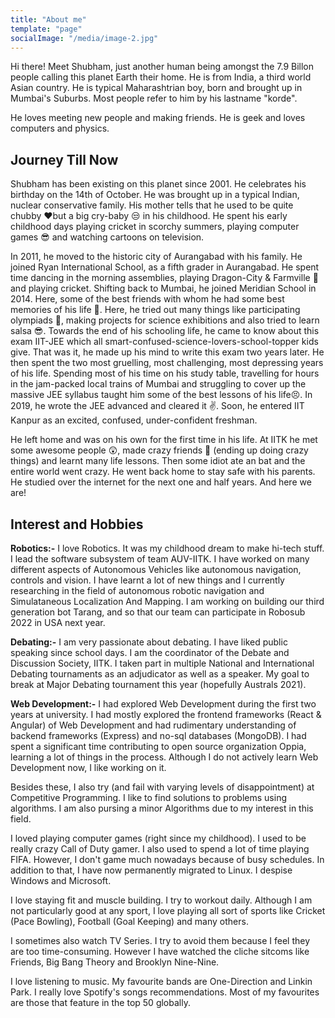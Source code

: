```yaml
---
title: "About me"
template: "page"
socialImage: "/media/image-2.jpg"
---
```


Hi there! Meet Shubham, just another human being amongst the 7.9 Billon people calling this planet Earth their home. He is from India, a third world Asian country. He is typical Maharashtrian boy, born and brought up in Mumbai's Suburbs. Most people refer to him by his lastname "korde".

He loves meeting new people and making friends. He is geek and loves computers and physics. 
<!-- 
*Donec eu libero sit amet quam egestas semper. Aenean ultricies mi vitae est. Mauris placerat eleifend leo. Quisque sit amet est et sapien ullamcorper pharetra. Vestibulum erat wisi, condimentum sed, commodo vitae, ornare sit amet, wisi.* -->

## Journey Till Now

Shubham has been existing on this planet since 2001. He celebrates his birthday on the 14th of October. He was brought up in a typical Indian, nuclear conservative family. His mother tells that he used to be quite chubby ♥but a big cry-baby 😒 in his childhood. He spent his early childhood days playing cricket in scorchy summers, playing computer games 😎 and watching cartoons on television.

In 2011, he moved to the historic city of Aurangabad with his family. He joined Ryan International School, as a fifth grader in Aurangabad. He spent time dancing in the morning assemblies, playing Dragon-City & Farmville 🤩 and playing cricket. Shifting back to Mumbai, he joined Meridian School in 2014. Here, some of the best friends with whom he had some best memories of his life 🥰. Here, he tried out many things like participating olympiads 🤔, making projects for science exhibitions and also tried to learn salsa 😎. Towards the end of his schooling life, he came to know about this exam IIT-JEE which all smart-confused-science-lovers-school-topper kids give. That was it, he made up his mind to write this exam two years later. He then spent the two most gruelling, most challenging, most depressing years of his life. Spending most of his time on his study table, travelling for hours in the jam-packed local trains of Mumbai and struggling to cover up the massive JEE syllabus taught him some of the best lessons of his life😣. In 2019, he wrote the JEE advanced and cleared it ✌. Soon, he entered IIT Kanpur as an excited, confused, under-confident freshman.

He left home and was on his own for the first time in his life. At IITK he met some awesome people 😲, made crazy friends 🥳 (ending up doing crazy things) and learnt many life lessons. Then some idiot ate an bat and the entire world went crazy. He went back home to stay safe with his parents. He studied over the internet for the next one and half years. And here we are!

## Interest and Hobbies

**Robotics:-** I love Robotics. It was my childhood dream to make hi-tech stuff. I lead the software subsystem of team AUV-IITK. I have worked on many different aspects of Autonomous Vehicles like autonomous navigation, controls and vision. I have learnt a lot of new things and I currently researching in the field of autonomous robotic navigation and Simulataneous Localization And Mapping. I am working on building our third generation bot Tarang, and so that our team can participate in Robosub 2022 in USA next year.

**Debating:-** I am very passionate about debating. I have liked public speaking since school days. I am the coordinator of the Debate and Discussion Society, IITK. I taken part in multiple National and International Debating tournaments as an adjudicator as well as a speaker. My goal to break at Major Debating tournament this year (hopefully Australs 2021).

**Web Development:-** I had explored Web Development during the first two years at university. I had mostly explored the frontend frameworks (React & Angular) of Web Development and had rudimentary understanding of backend frameworks (Express) and no-sql databases (MongoDB). I had spent a significant time contributing to open source organization Oppia, learning a lot of things in the process. Although I do not actively learn Web Development now, I like working on it. 

Besides these, I also try (and fail with varying levels of disappointment) at Competitive Programming. I like to find solutions to problems using algorithms. I am also pursing a minor Algorithms due to my interest in this field. 

I loved playing computer games (right since my childhood). I used to be really crazy Call of Duty gamer. I also used to spend a lot of time playing FIFA. However, I don't game much nowadays because of busy schedules. In addition to that, I have now permanently migrated to Linux. I despise Windows and Microsoft. 

I love staying fit and muscle building. I try to workout daily. Although I am not particularly good at any sport, I love playing all sort of sports like Cricket (Pace Bowling), Football (Goal Keeping) and many others.

I sometimes also watch TV Series. I try to avoid them because I feel they are too time-consuming. However I have watched the cliche sitcoms like Friends, Big Bang Theory and Brooklyn Nine-Nine.

I love listening to music. My favourite bands are One-Direction and Linkin Park. I really love Spotify's songs recommendations. Most of my favourites are those that feature in the top 50 globally.